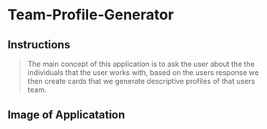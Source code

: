 # Team-Profile-Generator

## Instructions
>The main concept of this application is to ask the user about the the individuals that the user works with, based on the users response we then create cards 
that we generate descriptive profiles of that users team.

## Image of Applicatation


